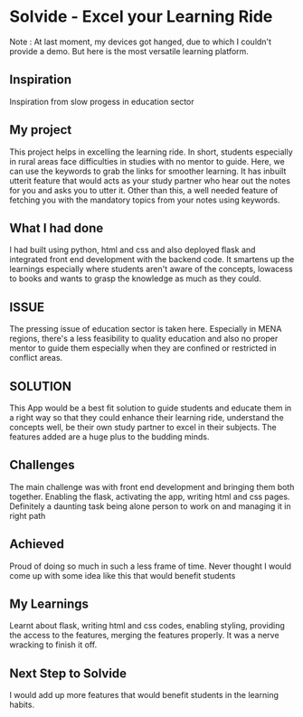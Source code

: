 # Solvide - Excel your Learning Ride

Note : At last moment, my devices got hanged, due to which I couldn't provide a demo. But here is the most versatile learning platform.

## Inspiration

Inspiration from slow progess in education sector

## My project

This project helps in excelling the learning ride. In short, students especially in rural areas face difficulties in studies with no mentor to guide. Here, we can use the keywords to grab the links for smoother learning. It has inbuilt utterit feature that would acts as your study partner who hear out the notes for you and asks you to utter it. Other than this, a well needed feature of fetching you with the mandatory topics from your notes using keywords.  

## What I had done

I had built using python, html and css and also deployed flask and integrated front end development with the backend code. It smartens up the learnings especially where students aren't aware of the concepts, lowacess to books and wants to grasp the knowledge as much as they could.

## ISSUE

The pressing issue of education sector is taken here. Especially in MENA regions, there's a less feasibility to quality education and also no proper mentor to guide them especially when they are confined or restricted in conflict areas.

## SOLUTION

This App would be a best fit solution to guide students and educate them in a right way so that they could enhance their learning ride, understand the concepts well, be their own study partner to excel in their subjects. The features added are a huge plus to the budding minds. 

## Challenges

The main challenge was with front end development and bringing them both together. Enabling the flask, activating the app, writing html and css pages. Definitely a daunting task being alone person to work on and managing it in right path

## Achieved

Proud of doing so much in such a less frame of time. Never thought I would come up with some idea like this that would benefit students

## My Learnings 

Learnt about flask, writing html and css codes, enabling styling, providing the access to the features, merging the features properly. It was a nerve wracking to finish it off.

## Next Step to Solvide

I would add up more features that would benefit students in the learning habits.
